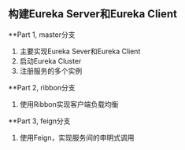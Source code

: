 ## 构建Eureka Server和Eureka Client

**Part 1, master分支

1. 主要实现Eureka Sever和Eureka Client
2. 启动Eureka Cluster
3. 注册服务的多个实例

**Part 2, ribbon分支
1. 使用Ribbon实现客户端负载均衡

**Part 3, feign分支
1. 使用Feign，实现服务间的申明式调用
